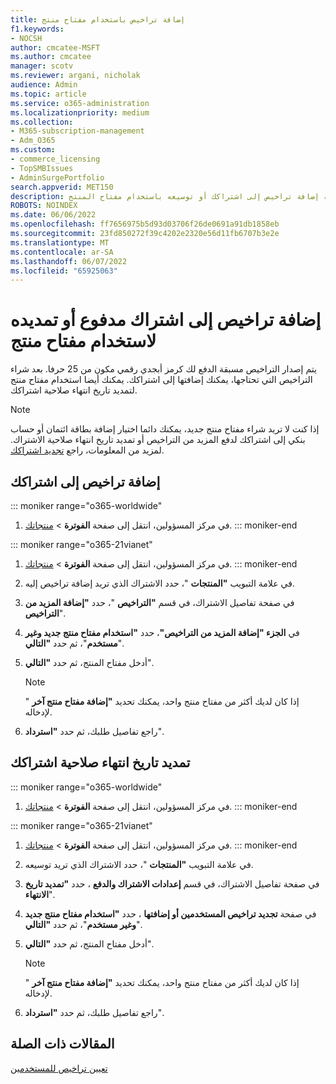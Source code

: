 ```yaml
---
title: إضافة تراخيص باستخدام مفتاح منتج
f1.keywords:
- NOCSH
author: cmcatee-MSFT
ms.author: cmcatee
manager: scotv
ms.reviewer: argani, nicholak
audience: Admin
ms.topic: article
ms.service: o365-administration
ms.localizationpriority: medium
ms.collection:
- M365-subscription-management
- Adm_O365
ms.custom:
- commerce_licensing
- TopSMBIssues
- AdminSurgePortfolio
search.appverid: MET150
description: تعرف على كيفية إضافة تراخيص إلى اشتراكك أو توسيعه باستخدام مفتاح المنتج.
ROBOTS: NOINDEX
ms.date: 06/06/2022
ms.openlocfilehash: ff7656975b5d93d03706f26de0691a91db1858eb
ms.sourcegitcommit: 23fd850272f39c4202e2320e56d11fb6707b3e2e
ms.translationtype: MT
ms.contentlocale: ar-SA
ms.lasthandoff: 06/07/2022
ms.locfileid: "65925063"
---
```

# <a name="add-licenses-to-or-extend-a-subscription-paid-for-using-a-product-key"></a>إضافة تراخيص إلى اشتراك مدفوع أو تمديده لاستخدام مفتاح منتج

يتم إصدار التراخيص مسبقة الدفع لك كرمز أبجدي رقمي مكون من 25 حرفا. بعد شراء التراخيص التي تحتاجها، يمكنك إضافتها إلى اشتراكك. يمكنك أيضا استخدام مفتاح منتج لتمديد تاريخ انتهاء صلاحية اشتراكك.

> [!NOTE]
> إذا كنت لا تريد شراء مفتاح منتج جديد، يمكنك دائما اختيار إضافة بطاقة ائتمان أو حساب بنكي إلى اشتراكك لدفع المزيد من التراخيص أو تمديد تاريخ انتهاء صلاحية الاشتراك. لمزيد من المعلومات، راجع [تجديد اشتراكك](../subscriptions/renew-your-subscription.md).
  
## <a name="add-licenses-to-your-subscription"></a>إضافة تراخيص إلى اشتراكك

::: moniker range="o365-worldwide"

1. في مركز المسؤولين، انتقل إلى صفحة **الفوترة** \> <a href="https://go.microsoft.com/fwlink/p/?linkid=842054" target="_blank">منتجاتك</a>.
::: moniker-end

::: moniker range="o365-21vianet"

1. في مركز المسؤولين، انتقل إلى صفحة **الفوترة** \> <a href="https://go.microsoft.com/fwlink/p/?linkid=850626" target="_blank">منتجاتك</a>.
::: moniker-end

2. في علامة التبويب **"المنتجات** "، حدد الاشتراك الذي تريد إضافة تراخيص إليه.
3. في صفحة تفاصيل الاشتراك، في قسم **"التراخيص** "، حدد **"إضافة المزيد من التراخيص**".
4. في **الجزء "إضافة المزيد من التراخيص"**، حدد **"استخدام مفتاح منتج جديد وغير مستخدم**"، ثم حدد **"التالي**".
5. أدخل مفتاح المنتج، ثم حدد **"التالي**".
    > [!NOTE]
    > إذا كان لديك أكثر من مفتاح منتج واحد، يمكنك تحديد **"إضافة مفتاح منتج آخر** " لإدخاله.
6. راجع تفاصيل طلبك، ثم حدد **"استرداد**".
  
## <a name="extend-the-expiration-date-of-your-subscription"></a>تمديد تاريخ انتهاء صلاحية اشتراكك

::: moniker range="o365-worldwide"

1. في مركز المسؤولين، انتقل إلى صفحة **الفوترة** \> <a href="https://go.microsoft.com/fwlink/p/?linkid=842054" target="_blank">منتجاتك</a>.
::: moniker-end

::: moniker range="o365-21vianet"

1. في مركز المسؤولين، انتقل إلى صفحة **الفوترة** \> <a href="https://go.microsoft.com/fwlink/p/?linkid=850626" target="_blank">منتجاتك</a>.
::: moniker-end

2. في علامة التبويب **"المنتجات** "، حدد الاشتراك الذي تريد توسيعه.
3. في صفحة تفاصيل الاشتراك، في قسم **إعدادات الاشتراك والدفع** ، حدد **"تمديد تاريخ الانتهاء**".
4. في صفحة **تجديد تراخيص المستخدمين أو إضافتها** ، حدد **"استخدام مفتاح منتج جديد وغير مستخدم**"، ثم حدد **"التالي**".
5. أدخل مفتاح المنتج، ثم حدد **"التالي**".
    > [!NOTE]
    > إذا كان لديك أكثر من مفتاح منتج واحد، يمكنك تحديد **"إضافة مفتاح منتج آخر** " لإدخاله.
6. راجع تفاصيل طلبك، ثم حدد **"استرداد**".

## <a name="related-articles"></a>المقالات ذات الصلة

[تعيين تراخيص للمستخدمين](../../admin/manage/assign-licenses-to-users.md)
